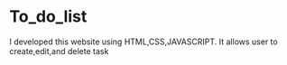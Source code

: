 # To_do_list
I developed this website using HTML,CSS,JAVASCRIPT. It allows user to create,edit,and delete task 

